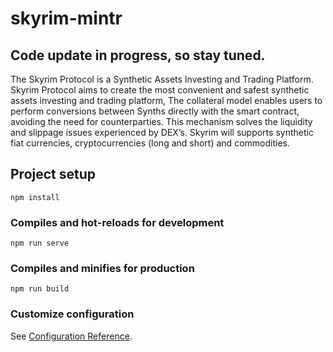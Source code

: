 # skyrim-mintr  

## Code update in progress, so stay tuned.  

  
The Skyrim Protocol is a Synthetic Assets Investing and Trading Platform. Skyrim Protocol aims to create the most convenient and safest synthetic assets investing and trading platform, The collateral model enables users to perform conversions between Synths directly with the smart contract, avoiding the need for counterparties. This mechanism solves the liquidity and slippage issues experienced by DEX’s. Skyrim will supports synthetic fiat currencies, cryptocurrencies (long and short) and commodities.  

## Project setup
```
npm install
```

### Compiles and hot-reloads for development
```
npm run serve
```

### Compiles and minifies for production
```
npm run build
```

### Customize configuration
See [Configuration Reference](https://cli.vuejs.org/config/).
